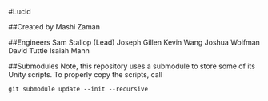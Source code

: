 #Lucid

##Created by Mashi Zaman

##Engineers
Sam Stallop (Lead)
Joseph Gillen
Kevin Wang
Joshua Wolfman
David Tuttle
Isaiah Mann

##Submodules
Note, this repository uses a submodule to store some of its Unity scripts. To properly copy the scripts, call
```
git submodule update --init --recursive
```
